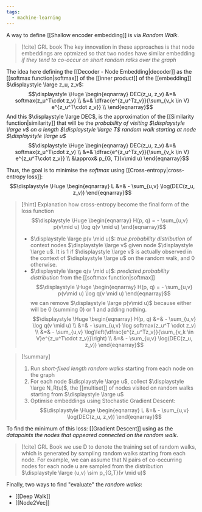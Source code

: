 ```yaml
---
tags:
  - machine-learning
---
```

A way to define [[Shallow encoder embedding]] is via *Random Walk*. 

>[!cite] GRL book
> The key innovation in these approaches is that node embeddings are optmized so that two nodes have similar embedding *if they tend to co-occur on short random ralks over the graph*

The idea here defining the [[Decoder - Node Embedding|decoder]] as the [[softmax function|softmax]] of the [[inner product]] of the [[embedding]] $\displaystyle \large z_u, z_v$:
$$\displaystyle \Huge \begin{eqnarray} 
DEC(z_u, z_v) &=& softmax(z_u^T\cdot z_v) \\
&=& \dfrac{e^{z_u^Tz_v}}{\sum_{v_k \in V} e^{z_u^T\cdot z_v}} \\
\end{eqnarray}$$
And this $\displaystyle \large DEC$, is the approximation of the [[Similarity function|similarity]] that will be the *probability of visiting $\displaystyle \large v$ on a length $\displaystyle \large T$ random walk starting at node $\displaystyle \large u$*
$$\displaystyle \Huge \begin{eqnarray} 
DEC(z_u, z_v) &=& softmax(z_u^T\cdot z_v) \\
&=& \dfrac{e^{z_u^Tz_v}}{\sum_{v_k \in V} e^{z_u^T\cdot z_v}} \\
&\approx& p_{G, T}(v\mid u)
\end{eqnarray}$$

Thus, the goal is to minimise the *softmax* using [[Cross-entropy|cross-entropy loss]]:
$$\displaystyle \Huge \begin{eqnarray} 
L &=& - \sum_{u,v} \log(DEC(z_u, z_v))
\end{eqnarray}$$

>[!hint] Explanation how cross-entropy become the final form of the loss function
>$$\displaystyle \Huge \begin{eqnarray} 
>H(p, q) = - \sum_{u,v} p(v\mid u) \log q(v \mid u)
>\end{eqnarray}$$
>- $\displaystyle \large p(v \mid u)$: *true probability distribution* of context nodes $\displaystyle \large v$ given node $\displaystyle \large u$. It is 1 if $\displaystyle \large v$ is actually observed in the context of $\displaystyle \large u$ on the random walk, and 0 otherwise.
>- $\displaystyle \large q(v \mid u)$: *predicted probability distribution* from the [[softmax function|softmax]]
>$$\displaystyle \Huge \begin{eqnarray} 
>H(p, q) = - \sum_{u,v} p(v\mid u) \log q(v \mid u)
>\end{eqnarray}$$
>we can remove $\displaystyle \large p(v\mid u)$ because either will be 0 (summing 0) or 1 and adding nothing.
>$$\displaystyle \Huge \begin{eqnarray} 
>H(p, q) &=& - \sum_{u,v} \log q(v \mid u) \\
>&=& - \sum_{u,v} \log softmax(z_u^T \cdot z_v) \\
>&=& - \sum_{u,v} \log\left(\dfrac{e^{z_u^Tz_v}}{\sum_{v_k \in V}e^{z_u^T\cdot z_v}}\right) \\
>&=& - \sum_{u,v} \log(DEC(z_u, z_v))
>\end{eqnarray}$$

>[!summary]
>1. Run *short-fixed length random walks* starting from each node on the graph
>2. For each node $\displaystyle \large u$, collect $\displaystyle \large N_R(u)$, the [[multiset]] of nodes visited on random walks starting from $\displaystyle \large u$
>3. Optimise embeddings using Stochastic Gradient Descent:
>$$\displaystyle \Huge \begin{eqnarray} 
>L &=& - \sum_{u,v} \log(DEC(z_u, z_v))
>\end{eqnarray}$$

To find the minimum of this loss: [[Gradient Descent]] using as the *datapoints the nodes that appeared connected on the random walk*. 

>[!cite] GRL Book
>we use D to denote the training set of random walks, which is generated by sampling random walks starting from each node. For example, we can assume that N pairs of co-occurring nodes for each node u are sampled from the distribution $\displaystyle \large (u,v) \sim p_{G,T}(v \mid u)$

Finally, two ways to find "evaluate" the *random walks*:
- [[Deep Walk]]
- [[Node2Vec]]